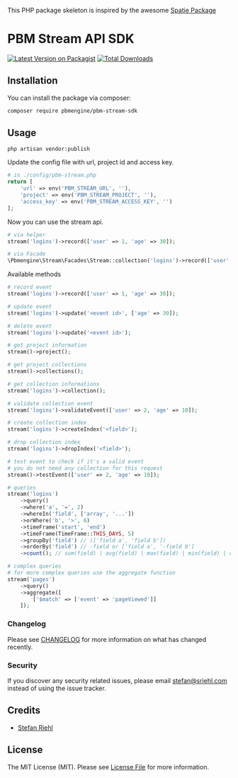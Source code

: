 This PHP package skeleton is inspired by the awesome [Spatie Package](https://github.com/spatie/skeleton-php) 

# PBM Stream API SDK

[![Latest Version on Packagist](https://img.shields.io/packagist/v/gemzio/pbm-stream-sdk.svg?style=flat-square)](https://packagist.org/packages/pbmengine/pbm-stream-sdk)
[![Total Downloads](https://img.shields.io/packagist/dt/gemzio/pbm-stream-sdk.svg?style=flat-square)](https://packagist.org/packages/pbmengine/pbm-stream-sdk)

## Installation

You can install the package via composer:

```bash
composer require pbmengine/pbm-stream-sdk
```

## Usage

````shell
php artisan vendor:publish
````

Update the config file with url, project id and access key.

```php
# in ./config/pbm-stream.php
return [
    'url' => env('PBM_STREAM_URL', ''),
    'project' => env('PBM_STREAM_PROJECT', ''),
    'access_key' => env('PBM_STREAM_ACCESS_KEY', '')
];
```

Now you can use the stream api.

```php
# via helper
stream('logins')->record(['user' => 1, 'age' => 30]);

# via Facade
\Pbmengine\Stream\Facades\Stream::collection('logins')->record(['user' => 1, 'age' => 30]);
```

Available methods
```php
# record event
stream('logins')->record(['user' => 1, 'age' => 30]);

# update event
stream('logins')->update('<event id>', ['age' => 30]);

# delete event
stream('logins')->update('<event id>');

# get project information
stream()->project();

# get project collections
stream()->collections();

# get collection informations
stream('logins')->collection();

# validate collection event
stream('logins')->validateEvent(['user' => 2, 'age' => 10]);

# create collection index
stream('logins')->createIndex('<field>');

# drop collection index
stream('logins')->dropIndex('<field>');

# test event to check if it's a valid event
# you do not need any collection for this request
stream()->testEvent(['user' => 2, 'age' => 10]);

# queries
stream('logins')
    ->query()
    ->where('a', '=', 2)
    ->whereIn('field', ['array', '...']) 
    ->orWhere('b', '>', 6)
    ->timeFrame('start', 'end')
    ->timeFrame(TimeFrame::THIS_DAYS, 5)
    ->groupBy('field') // (['field a', 'field b'])
    ->orderBy('field') // -field or ['field a', '-field b']
    ->count(); // sum(field) | avg(field) | max(field) | min(field) | countUnique(field) | selectUnique(field) 

# complex queries
# for more complex queries use the aggregate function
stream('pages')
    ->query()
    ->aggregate([
        ['$match' => ['event' => 'pageViewed']]
    ]);

```

### Changelog

Please see [CHANGELOG](CHANGELOG.md) for more information on what has changed recently.

### Security

If you discover any security related issues, please email stefan@sriehl.com instead of using the issue tracker.

## Credits

- [Stefan Riehl](https://github.com/stefanriehl)

## License

The MIT License (MIT). Please see [License File](LICENSE.md) for more information.
